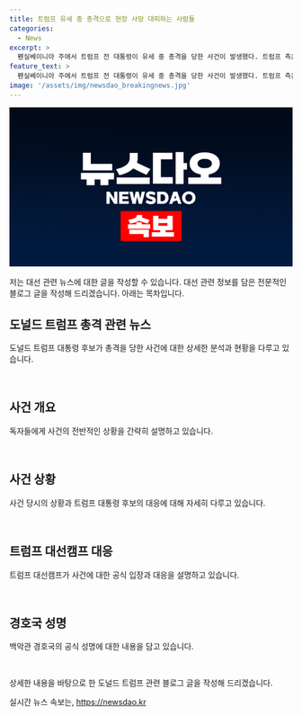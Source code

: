 ```yaml
---
title: 트럼프 유세 중 총격으로 현장 사망 대피하는 사람들
categories:
  - News
excerpt: >
  펜실베이니아 주에서 트럼프 전 대통령이 유세 중 총격을 당한 사건이 발생했다. 트럼프 측은 대통령의 안전을 확인하고 의료 검사를 받고 있다고 밝혔으며 백악관 경호국은 사건을 조사 중이라고 전했다. 트럼프 대선캠프는 대변인을 통해 대통령의 상태가 안정적이라고 밝히고 경호국은 추가 정보를 공개할 예정이라고 밝혔다. 현장에서 총격범인은 사망한 것으로 전해졌다. 사건의 세부사항은 추가 조사가 필요하며 관련 정보는 계속해서 공개될 예정이다.
feature_text: >
  펜실베이니아 주에서 트럼프 전 대통령이 유세 중 총격을 당한 사건이 발생했다. 트럼프 측은 대통령의 안전을 확인하고 의료 검사를 받고 있다고 밝혔으며 백악관 경호국은 사건을 조사 중이라고 전했다. 트럼프 대선캠프는 대변인을 통해 대통령의 상태가 안정적이라고 밝히고 경호국은 추가 정보를 공개할 예정이라고 밝혔다. 현장에서 총격범인은 사망한 것으로 전해졌다. 사건의 세부사항은 추가 조사가 필요하며 관련 정보는 계속해서 공개될 예정이다.
image: '/assets/img/newsdao_breakingnews.jpg'
---
```


<p><img src="/assets/img/newsdao_breakingnews.jpg" alt="firstkoreanews 속보" /></p>

<p>저는 대선 관련 뉴스에 대한 글을 작성할 수 있습니다. 대선 관련 정보를 담은 전문적인 블로그 글을 작성해 드리겠습니다. 아래는 목차입니다.</p>

<h2 data-ke-size="size26">도널드 트럼프 총격 관련 뉴스</h2>

<p>도널드 트럼프 대통령 후보가 총격을 당한 사건에 대한 상세한 분석과 현황을 다루고 있습니다.</p>

<p data-ke-size="size16">&nbsp;</p>

<h2 data-ke-size="size24">사건 개요</h2>

<p>독자들에게 사건의 전반적인 상황을 간략히 설명하고 있습니다.</p>

<p data-ke-size="size16">&nbsp;</p>

<h2 data-ke-size="size24">사건 상황</h2>

<p>사건 당시의 상황과 트럼프 대통령 후보의 대응에 대해 자세히 다루고 있습니다.</p>

<p data-ke-size="size16">&nbsp;</p>

<h2 data-ke-size="size24">트럼프 대선캠프 대응</h2>

<p>트럼프 대선캠프가 사건에 대한 공식 입장과 대응을 설명하고 있습니다.</p>

<p data-ke-size="size16">&nbsp;</p>

<h2 data-ke-size="size24">경호국 성명</h2>

<p>백악관 경호국의 공식 성명에 대한 내용을 담고 있습니다.</p>

<p data-ke-size="size16">&nbsp;</p>

<p>상세한 내용을 바탕으로 한 도널드 트럼프 관련 블로그 글을 작성해 드리겠습니다.</p>
실시간 뉴스 속보는, <a href="https://newsdao.kr" rel="dofollow">https://newsdao.kr</a>


